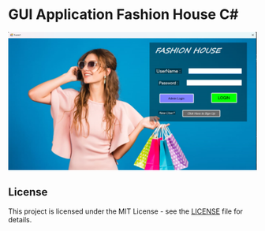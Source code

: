 # GUI Application Fashion House C#

![Main Screenshot](.readme/1.png)

## License

This project is licensed under the MIT License - see the [LICENSE](LICENSE) file for details.
